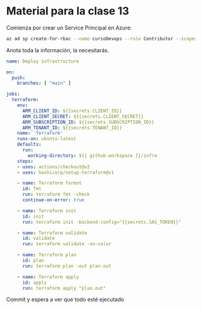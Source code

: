 # Material para la clase 13
Comienza por crear un Service Principal en Azure:

```bash
az ad sp create-for-rbac --name cursoDevops --role Contributor --scopes /subscriptions/subscription_id
```

Anota toda la información, la necesitarás.

```yml
name: Deploy infrastructure

on:
  push:
    branches: [ "main" ]

jobs:
  terraform:
    env:
      ARM_CLIENT_ID: ${{secrets.CLIENT_ID}}
      ARM_CLIENT_SECRET: ${{secrets.CLIENT_SECRET}}
      ARM_SUBSCRIPTION_ID: ${{secrets.SUBSCRIPTION_ID}}
      ARM_TENANT_ID: ${{secrets.TENANT_ID}}
    name: 'Terraform'
    runs-on: ubuntu-latest
    defaults:
      run:
        working-directory: ${{ github.workspace }}/infra
    steps:
    - uses: actions/checkout@v2
    - uses: hashicorp/setup-terraform@v1 

    - name: Terraform format
      id: fmt
      run: terraform fmt -check
      continue-on-error: true

    - name: Terraform init
      id: init
      run: terraform init -backend-config="{{secrets.SAS_TOKEN}}"

    - name: Terraform validate
      id: validate
      run: terraform validate -no-color

    - name: Terraform plan
      id: plan
      run: terraform plan -out plan.out

    - name: Terraform apply
      id: apply
      run: terraform apply "plan.out"
```

Commit y espera a ver que todo esté ejecutado
